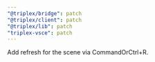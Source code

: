 ```yaml
---
"@triplex/bridge": patch
"@triplex/client": patch
"@triplex/lib": patch
"triplex-vsce": patch
---
```


Add refresh for the scene via CommandOrCtrl+R.
